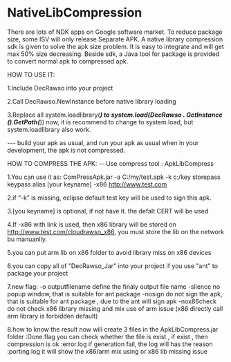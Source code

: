﻿NativeLibCompression
====================

There are lots of NDK apps on Google software market. To reduce package size, some ISV will only release Separate APK. A native library compression sdk is given to solve the apk size problem. It is easy to integrate and will get max 50% size decreasing. Beside sdk, a Java tool for package is provided to convert normal apk to compressed apk.

HOW TO USE IT:

1.Include DecRawso into your project

2.Call DecRawso.NewInstance before native library loading

3.Replace all system.loadlibrary(***) to system.load(DecRawso . GetInstance ().GetPath(***))
	now, it is recommend to change to system.load, but system.loadlibrary also work.

--- build your apk as usual, and run your apk as usual when in your development, the apk is not compressed.


HOW TO COMPRESS THE APK: -- Use compress tool : ApkLibCompress	

1.You can use it as:  ComPressApk.jar -a C:/my/test.apk -k c:/key storepass keypass alias [your keyname] -x86 http://www.test.com

2.if “-k” is missing, eclipse default test key will be used to sign this apk. 

3.[you keyname] is optional, if not have it. the defalt CERT will be used

4.If -x86 with link is used, then x86 library will be stored on http://www.test.com/cloudrawso_x86,   you must store the lib on the network bu manuanlly.

5.you can put arm lib on x86 folder to avoid library miss on x86 devices

6.you can copy all of "DecRawso_Jar" into your project if you use "ant" to package your project

7.new flag: 
  -o outputfilename      define the finaly output file name
  -slience               no popup window, that is suitable for ant package
  -nosign                do not sign the apk, that is suitable for ant package , due to the ant will sign apk
  -nox86check			 do not check x86 library missing and mix use of arm issue (x86 directly call arm library is forbidden default)
  
8.how to know the result
  now will create 3 files in the ApkLibCompress.jar folder
  :Done.flag  	you can check whether the file is exist , if exist , then compression is ok
  :error.log   	if generation fail, the log will has the reason
  :porting.log 	it will show the x86/arm mix using or x86 lib missing issue



